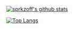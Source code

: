 [![sprkzoff's github stats](https://github-readme-stats.vercel.app/api?username=sprkzoff&count_private=true&show_icons=true&theme=react)](https://github.com/sprkzoff)

[![Top Langs](https://github-readme-stats.vercel.app/api/top-langs/?username=sprkzoff&count_private=true&layout=compact&theme=react&langs_count=8&hide=Makefile,Processing)](https://github.com/sprkzoff)
